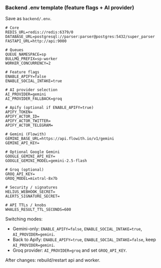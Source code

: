 ### Backend .env template (feature flags + AI provider)

Save as `backend/.env`.

```env
# Core
REDIS_URL=redis://redis:6379/0
DATABASE_URL=postgresql://parser:parser@postgres:5432/super_parser
FASTAPI_URL=http://api:9000

# Queues
QUEUE_NAMESPACE=sp
BULLMQ_PREFIX=sp-worker
WORKER_CONCURRENCY=2

# Feature flags
ENABLE_APIFY=false
ENABLE_SOCIAL_INTAKE=true

# AI provider selection
AI_PROVIDER=gemini
AI_PROVIDER_FALLBACK=groq

# Apify (optional if ENABLE_APIFY=true)
APIFY_TOKEN=
APIFY_ACTOR_ID=
APIFY_ACTOR_TWITTER=
APIFY_ACTOR_TELEGRAM=

# Gemini (Flowith)
GEMINI_BASE_URL=https://api.flowith.io/v1/gemini
GEMINI_API_KEY=

# Optional Google Gemini
GOOGLE_GEMINI_API_KEY=
GOOGLE_GEMINI_MODEL=gemini-2.5-flash

# Groq (optional)
GROQ_API_KEY=
GROQ_MODEL=mixtral-8x7b

# Security / signatures
HELIUS_WEBHOOK_SECRET=
ALERTS_SIGNATURE_SECRET=

# API TTLs / knobs
WHALES_RESULT_TTL_SECONDS=600
```

Switching modes:

- Gemini-only: `ENABLE_APIFY=false`, `ENABLE_SOCIAL_INTAKE=true`, `AI_PROVIDER=gemini`.
- Back to Apify: `ENABLE_APIFY=true`, `ENABLE_SOCIAL_INTAKE=false`, keep `AI_PROVIDER=gemini`.
- Groq provider: `AI_PROVIDER=groq` and set `GROQ_API_KEY`.

After changes: rebuild/restart api and worker.
